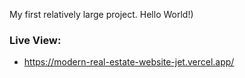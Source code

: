 My first relatively large project.
Hello World!)

### Live View:
- https://modern-real-estate-website-jet.vercel.app/
